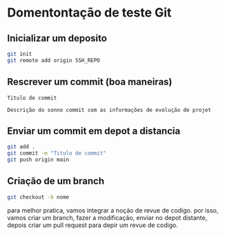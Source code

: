 # Domentontação de teste Git

## Inicializar um deposito

```bash
git init
git remote add origin SSH_REPO
```

## Rescrever um commit (boa maneiras)

```
Titulo de commit

Descrição do sonno commit com as informações de evolução de projet
```

## Enviar um commit em depot a distancia

```bash
git add .
git commit -m "Titulo de commit"
git push origin main
```

## Criação de um branch

```bash
git checkout -b nome
```

para melhor pratica, vamos integrar a noção de revue de codigo. por isso, vamos criar um branch, fazer a modificação, enviar no depot distante, depois criar um pull request para depir um revue de codigo.